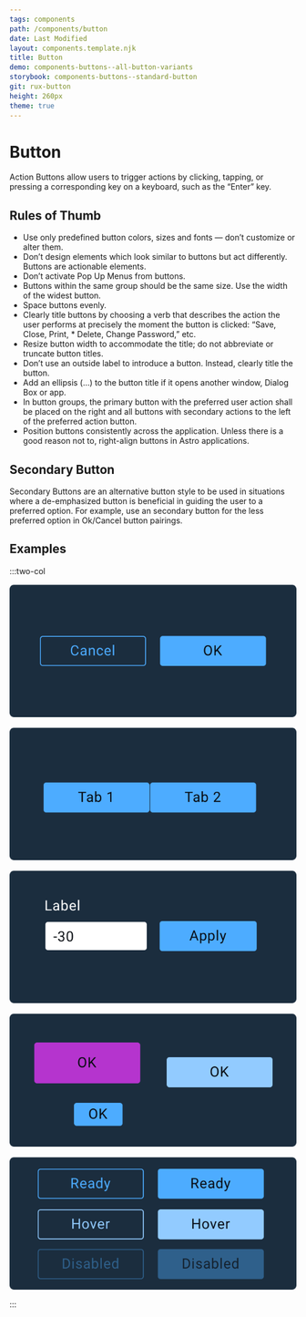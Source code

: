 ```yaml
---
tags: components
path: /components/button
date: Last Modified
layout: components.template.njk
title: Button
demo: components-buttons--all-button-variants
storybook: components-buttons--standard-button
git: rux-button
height: 260px
theme: true
---
```


# Button

Action Buttons allow users to trigger actions by clicking, tapping, or pressing a corresponding key on a keyboard, such as the “Enter” key.

## Rules of Thumb

- Use only predefined button colors, sizes and fonts — don’t customize or alter them.
- Don’t design elements which look similar to buttons but act differently. Buttons are actionable elements.
- Don’t activate Pop Up Menus from buttons.
- Buttons within the same group should be the same size. Use the width of the widest button.
- Space buttons evenly.
- Clearly title buttons by choosing a verb that describes the action the user performs at precisely the moment the button is clicked: “Save, Close, Print, \* Delete, Change Password,” etc.
- Resize button width to accommodate the title; do not abbreviate or truncate button titles.
- Don’t use an outside label to introduce a button. Instead, clearly title the button.
- Add an ellipsis (…) to the button title if it opens another window, Dialog Box or app.
- In button groups, the primary button with the preferred user action shall be placed on the right and all buttons with secondary actions to the left of the preferred action button.
- Position buttons consistently across the application. Unless there is a good reason not to, right-align buttons in Astro applications.

## Secondary Button

Secondary Buttons are an alternative button style to be used in situations where a de-emphasized button is beneficial in guiding the user to a preferred option. For example, use an secondary button for the less preferred option in Ok/Cancel button pairings.

## Examples

:::two-col

![Do: Use buttons for actionable controls only](/img/components/button-do-1.png "Do: Use buttons for actionable controls only")

![Don't: Use elements that look like buttons but are not](/img/components/button-dont-1.png "Don't: Use elements that look like buttons but are not")

![Do: Right-align buttons and give them adequate spacing from fields.](/img/components/button-do-2.png "Do: Right-align buttons and give them adequate spacing from fields.")

![Don’t: Mix button colors and sizes.](/img/components/button-dont-2.png "Don’t: Mix button colors and sizes.")

![Do: Use standardized button colors only.](/img/components/button-do-3.png "Do: Use standardized button colors only.")

:::
